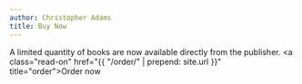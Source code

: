 ```yaml
---
author: Christopher Adams
title: Buy Now
---
```


A limited quantity of books are now available directly from the publisher.
<a class="read-on" href="{{ "/order/" | prepend: site.url }}" title="order">Order&nbsp;now</a>



